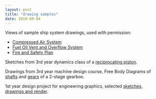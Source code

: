 ```yaml
---
layout: post
title: "drawing samples"
date: 2019-09-04
---
```


Views of sample ship system drawings, used with permission:
- [Compressed Air System](https://docs.google.com/viewer?url=https://github.com/Patrick-Shorey/Patrick-Shorey.github.io/raw/master/pdfs/compressedSnap.pdf)
- [Fuel Oil Vent and Overflow System](https://docs.google.com/viewer?url=https://github.com/Patrick-Shorey/Patrick-Shorey.github.io/raw/master/pdfs/fuelSnap.pdf)
- [Fire and Safety Plan](https://docs.google.com/viewer?url=https://github.com/Patrick-Shorey/Patrick-Shorey.github.io/raw/master/pdfs/fireSnap.pdf)

Sketches from 3rd year dynamics class of a [reciprocating piston](https://docs.google.com/viewer?url=https://github.com/Patrick-Shorey/Patrick-Shorey.github.io/raw/master/pdfs/reciprocating%20piston%20sketches.pdf).

Drawings from 3rd year machine design course, Free Body Diagrams of [shafts](https://docs.google.com/viewer?url=https://github.com/Patrick-Shorey/Patrick-Shorey.github.io/raw/master/pdfs/shafts%20-%20free%20body%20diagrams.pdf) and [gears](https://docs.google.com/viewer?url=https://github.com/Patrick-Shorey/Patrick-Shorey.github.io/raw/master/pdfs/FBD_gears.pdf) of a 2-stage gearbox.

1st year design project for engineering graphics, selected [sketches, drawings and render](https://docs.google.com/viewer?url=https://github.com/Patrick-Shorey/Patrick-Shorey.github.io/raw/master/pdfs/APSC161_term_project%20sample%20sketches.pdf).

